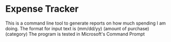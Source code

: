 Expense Tracker
==================
This is a command line tool to generate reports on how much spending I am doing.
The format for input text is (mm/dd/yy) (amount of purchase) (category)
The program is tested in Microsoft's Command Prompt